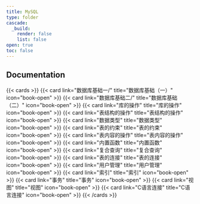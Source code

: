 ```yaml
---
title: MySQL
type: folder
cascade:
  _build:
    render: false
    list: false
open: true
toc: false
---
```


## Documentation

{{< cards >}}
  {{< card link="数据库基础一/" title="数据库基础（一）" icon="book-open" >}}
  {{< card link="数据库基础二/" title="数据库基础（二）" icon="book-open" >}}
  {{< card link="库的操作" title="库的操作" icon="book-open" >}}
  {{< card link="表结构的操作" title="表结构的操作" icon="book-open" >}}
  {{< card link="数据类型" title="数据类型" icon="book-open" >}}
  {{< card link="表的约束" title="表的约束" icon="book-open" >}}
  {{< card link="表内容的操作" title="表内容的操作" icon="book-open" >}}
  {{< card link="内置函数" title="内置函数" icon="book-open" >}}
  {{< card link="复合查询" title="复合查询" icon="book-open" >}}
  {{< card link="表的连接" title="表的连接" icon="book-open" >}}
  {{< card link="用户管理" title="用户管理" icon="book-open" >}}
  {{< card link="索引" title="索引" icon="book-open" >}}
  {{< card link="事务" title="事务" icon="book-open" >}}
  {{< card link="视图" title="视图" icon="book-open" >}}
  {{< card link="C语言连接" title="C语言连接" icon="book-open" >}}
{{< /cards >}}
